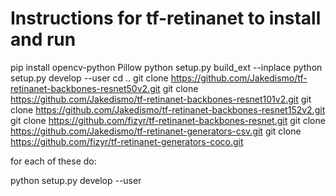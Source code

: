 # Instructions for tf-retinanet to install and run

pip install opencv-python Pillow
python setup.py build_ext --inplace
python setup.py develop --user
cd ..
git clone https://github.com/Jakedismo/tf-retinanet-backbones-resnet50v2.git
git clone https://github.com/Jakedismo/tf-retinanet-backbones-resnet101v2.git
git clone https://github.com/Jakedismo/tf-retinanet-backbones-resnet152v2.git
git clone https://github.com/fizyr/tf-retinanet-backbones-resnet.git
git clone https://github.com/Jakedismo/tf-retinanet-generators-csv.git
git clone https://github.com/fizyr/tf-retinanet-generators-coco.git

for each of these do:

python setup.py develop --user
